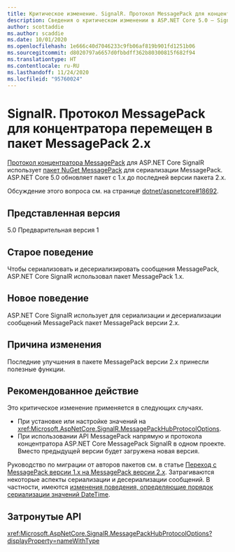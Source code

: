 ```yaml
---
title: Критическое изменение. SignalR. Протокол MessagePack для концентратора перемещен в пакет MessagePack 2.x
description: Сведения о критическом изменении в ASP.NET Core 5.0 — SignalR. Протокол MessagePack для концентратора перемещен в пакет MessagePack 2.x
author: scottaddie
ms.author: scaddie
ms.date: 10/01/2020
ms.openlocfilehash: 1e666c40d7046233c9fb06af819b901fd1251b06
ms.sourcegitcommit: d8020797a6657d0fbbdff362b80300815f682f94
ms.translationtype: HT
ms.contentlocale: ru-RU
ms.lasthandoff: 11/24/2020
ms.locfileid: "95760024"
---
```

# <a name="signalr-messagepack-hub-protocol-moved-to-messagepack-2x-package"></a>SignalR. Протокол MessagePack для концентратора перемещен в пакет MessagePack 2.x

[Протокол концентратора MessagePack](/aspnet/core/signalr/messagepackhubprotocol) для ASP.NET Core SignalR использует [пакет NuGet MessagePack](https://www.nuget.org/packages/MessagePack) для сериализации MessagePack. ASP.NET Core 5.0 обновляет пакет с 1.x до последней версии пакета 2.x.

Обсуждение этого вопроса см. на странице [dotnet/aspnetcore#18692](https://github.com/dotnet/aspnetcore/issues/18692).

## <a name="version-introduced"></a>Представленная версия

5.0 Предварительная версия 1

## <a name="old-behavior"></a>Старое поведение

Чтобы сериализовать и десериализировать сообщения MessagePack, ASP.NET Core SignalR использовал пакет MessagePack 1.x.

## <a name="new-behavior"></a>Новое поведение

ASP.NET Core SignalR использует для сериализации и десериализации сообщений MessagePack пакет MessagePack версии 2.x.

## <a name="reason-for-change"></a>Причина изменения

Последние улучшения в пакете MessagePack версии 2.x принесли полезные функции.

## <a name="recommended-action"></a>Рекомендованное действие

Это критическое изменение применяется в следующих случаях.

* При установке или настройке значений на <xref:Microsoft.AspNetCore.SignalR.MessagePackHubProtocolOptions>.
* При использовании API MessagePack напрямую и протокола концентратора ASP.NET Core MessagePack SignalR в одном проекте. Вместо предыдущей версии будет загружена новая версия.

Руководство по миграции от авторов пакетов см. в статье [Переход с MessagePack версии 1.x на MessagePack версии 2.x](https://github.com/neuecc/MessagePack-CSharp/blob/master/doc/migration.md). Затрагиваются некоторые аспекты сериализации и десериализации сообщений. В частности, имеются [изменения поведения, определяющие порядок сериализации значений DateTime](https://github.com/neuecc/MessagePack-CSharp/blob/master/doc/migration.md#behavioral-changes).

## <a name="affected-apis"></a>Затронутые API

<xref:Microsoft.AspNetCore.SignalR.MessagePackHubProtocolOptions?displayProperty=nameWithType>

<!--

### Category

ASP.NET Core

### Affected APIs

`T:Microsoft.AspNetCore.SignalR.MessagePackHubProtocolOptions`

-->
